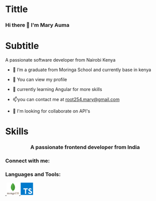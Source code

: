 # Tittle

### Hi there 👋 I'm Mary Auma 

# Subtitle
A passionate software developer  from Nairobi Kenya 

- 🌱 I’m  a graduate from Moringa School  and currently base in kenya

- 💬 You can view my profile 

- 🔭 currently learning Angular for more skills

-  📫you can contact me at root254.mary@gmail.com

-  👯 I'm looking for collaborate on  API's 

# Skills

<h3 align="center">A passionate frontend developer from India</h3>

<h3 align="left">Connect with me:</h3>
<p align="left">
</p>

<h3 align="left">Languages and Tools:</h3>
<p align="left"> <a href="https://developer.mozilla.org/en-US/docs/Web/JavaScript" target="_blank" rel="noreferrer"> <img  <a href="https://www.mongodb.com/" target="_blank" rel="noreferrer"> <img src="https://raw.githubusercontent.com/devicons/devicon/master/icons/mongodb/mongodb-original-wordmark.svg" alt="mongodb" width="40" height="40"/> </a> <a href="https://www.typescriptlang.org/" target="_blank" rel="noreferrer"> <img src="https://raw.githubusercontent.com/devicons/devicon/master/icons/typescript/typescript-original.svg" alt="typescript" width="40" height="40"/> </a> </p>





